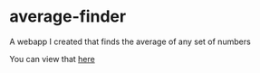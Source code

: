 # average-finder
A webapp I created that finds the average of any set of numbers

You can view that [here](https://average-calculator.netlify.app/)
